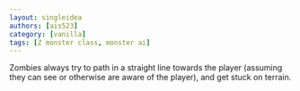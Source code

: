 ```yaml
---
layout: singleidea
authors: [ais523]
category: [vanilla]
tags: [Z monster class, monster ai]
---
```

Zombies always try to path in a straight line towards the player (assuming they can see or otherwise are aware of the player), and get stuck on terrain.
